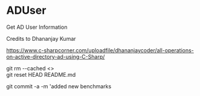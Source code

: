 # ADUser
Get AD User Information

Credits to Dhananjay Kumar

https://www.c-sharpcorner.com/uploadfile/dhananjaycoder/all-operations-on-active-directory-ad-using-C-Sharp/


git rm --cached <<File Name>>	
git reset HEAD README.md


 git commit -a -m 'added new benchmarks